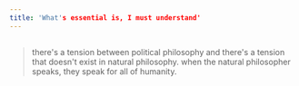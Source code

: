 ```yaml
---
title: 'What's essential is, I must understand'
---
```


## 
> there's a tension between political philosophy and there's a tension that doesn't exist in natural philosophy. when the natural philosopher speaks, they speak for all of humanity.
